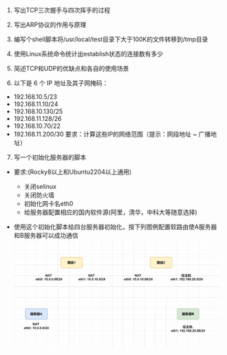 1. 写出TCP三次握手与四次挥手的过程



2. 写出ARP协议的作用与原理



3. 编写个shell脚本将/usr/local/test目录下大于100K的文件转移到/tmp目录



4. 使用Linux系统命令统计出establish状态的连接数有多少



5. 简述TCP和UDP的优缺点和各自的使用场景



6. 以下是 6 个 IP 地址及其子网掩码：

- 192.168.10.5/23
- 192.168.11.10/24
- 192.168.10.130/25
- 192.168.11.128/26
- 192.168.10.70/22
- 192.168.11.200/30
要求：计算这些IP的网络范围（提示：网段地址 ~ 广播地址）









7. 写一个初始化服务器的脚本

- 要求:(Rocky8以上和Ubuntu2204以上通用)
  - 关闭selinux
  - 关闭防火墙
  - 初始化网卡名eth0
  - 给服务器配置相应的国内软件源(阿里，清华，中科大等随意选择)

- 使用这个初始化脚本给四台服务器初始化，按下列图例配置软路由使A服务器和B服务器可以成功通信
![alt text](image-2.png)